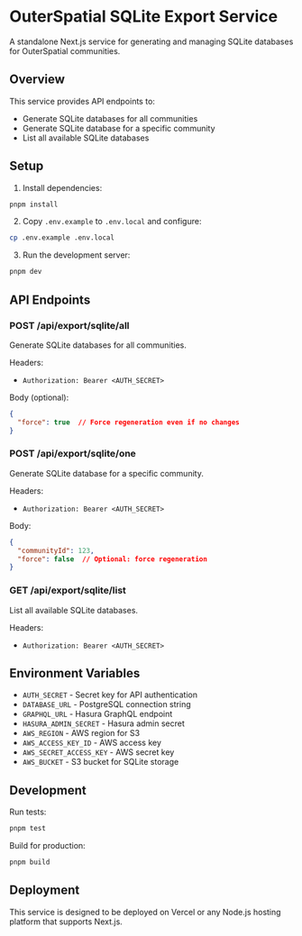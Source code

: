 # OuterSpatial SQLite Export Service

A standalone Next.js service for generating and managing SQLite databases for OuterSpatial communities.

## Overview

This service provides API endpoints to:
- Generate SQLite databases for all communities
- Generate SQLite database for a specific community
- List all available SQLite databases

## Setup

1. Install dependencies:
```bash
pnpm install
```

2. Copy `.env.example` to `.env.local` and configure:
```bash
cp .env.example .env.local
```

3. Run the development server:
```bash
pnpm dev
```

## API Endpoints

### POST /api/export/sqlite/all
Generate SQLite databases for all communities.

Headers:
- `Authorization: Bearer <AUTH_SECRET>`

Body (optional):
```json
{
  "force": true  // Force regeneration even if no changes
}
```

### POST /api/export/sqlite/one
Generate SQLite database for a specific community.

Headers:
- `Authorization: Bearer <AUTH_SECRET>`

Body:
```json
{
  "communityId": 123,
  "force": false  // Optional: force regeneration
}
```

### GET /api/export/sqlite/list
List all available SQLite databases.

Headers:
- `Authorization: Bearer <AUTH_SECRET>`

## Environment Variables

- `AUTH_SECRET` - Secret key for API authentication
- `DATABASE_URL` - PostgreSQL connection string
- `GRAPHQL_URL` - Hasura GraphQL endpoint
- `HASURA_ADMIN_SECRET` - Hasura admin secret
- `AWS_REGION` - AWS region for S3
- `AWS_ACCESS_KEY_ID` - AWS access key
- `AWS_SECRET_ACCESS_KEY` - AWS secret key
- `AWS_BUCKET` - S3 bucket for SQLite storage

## Development

Run tests:
```bash
pnpm test
```

Build for production:
```bash
pnpm build
```

## Deployment

This service is designed to be deployed on Vercel or any Node.js hosting platform that supports Next.js.